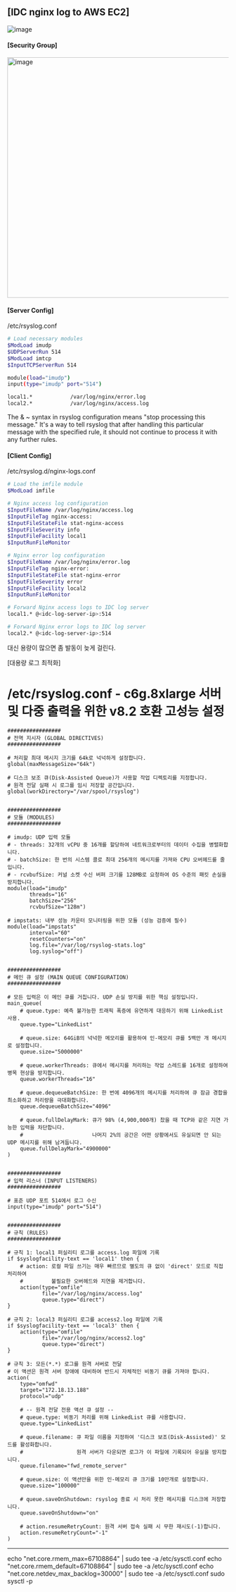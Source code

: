 ## [IDC nginx log to AWS EC2]

![image](https://github.com/sm55555/OS/assets/38831314/aa94f66b-be5b-4c78-b20d-caea019d04af)

#### [Security Group]

<img width="546" alt="image" src="https://github.com/sm55555/OS/assets/38831314/a51d5926-ceff-48c8-8da1-d97aa91db612">


#### [Server Config]

/etc/rsyslog.conf

```bash
# Load necessary modules
$ModLoad imudp
$UDPServerRun 514
$ModLoad imtcp
$InputTCPServerRun 514

module(load="imudp")
input(type="imudp" port="514")

local1.*            /var/log/nginx/error.log
local2.*            /var/log/nginx/access.log

```

The & ~ syntax in rsyslog configuration means "stop processing this message." It's a way to tell rsyslog that after handling this particular message with the specified rule, it should not continue to process it with any further rules.


#### [Client Config]

/etc/rsyslog.d/nginx-logs.conf

```bash
# Load the imfile module
$ModLoad imfile

# Nginx access log configuration
$InputFileName /var/log/nginx/access.log
$InputFileTag nginx-access:
$InputFileStateFile stat-nginx-access
$InputFileSeverity info
$InputFileFacility local1
$InputRunFileMonitor

# Nginx error log configuration
$InputFileName /var/log/nginx/error.log
$InputFileTag nginx-error:
$InputFileStateFile stat-nginx-error
$InputFileSeverity error
$InputFileFacility local2
$InputRunFileMonitor

# Forward Nginx access logs to IDC log server
local1.* @<idc-log-server-ip>:514

# Forward Nginx error logs to IDC log server
local2.* @<idc-log-server-ip>:514
```

대신 용량이 많으면 좀 발동이 늦게 걸린다.

[대용량 로그 최적화]

# /etc/rsyslog.conf - c6g.8xlarge 서버 및 다중 출력을 위한 v8.2 호환 고성능 설정

```
#################
# 전역 지시자 (GLOBAL DIRECTIVES)
#################

# 처리할 최대 메시지 크기를 64k로 넉넉하게 설정합니다.
global(maxMessageSize="64k")

# 디스크 보조 큐(Disk-Assisted Queue)가 사용할 작업 디렉토리를 지정합니다.
# 원격 전달 실패 시 로그를 임시 저장할 공간입니다.
global(workDirectory="/var/spool/rsyslog")


#################
# 모듈 (MODULES)
#################

# imudp: UDP 입력 모듈
# - threads: 32개의 vCPU 중 16개를 할당하여 네트워크로부터의 데이터 수집을 병렬화합니다.
# - batchSize: 한 번의 시스템 콜로 최대 256개의 메시지를 가져와 CPU 오버헤드를 줄입니다.
# - rcvbufSize: 커널 소켓 수신 버퍼 크기를 128MB로 요청하여 OS 수준의 패킷 손실을 방지합니다.
module(load="imudp"
       threads="16"
       batchSize="256"
       rcvbufSize="128m")

# impstats: 내부 성능 카운터 모니터링을 위한 모듈 (성능 검증에 필수)
module(load="impstats"
       interval="60"
       resetCounters="on"
       log.file="/var/log/rsyslog-stats.log"
       log.syslog="off")


#################
# 메인 큐 설정 (MAIN QUEUE CONFIGURATION)
#################

# 모든 입력은 이 메인 큐를 거칩니다. UDP 손실 방지를 위한 핵심 설정입니다.
main_queue(
    # queue.type: 예측 불가능한 트래픽 폭증에 유연하게 대응하기 위해 LinkedList 사용.
    queue.type="LinkedList"

    # queue.size: 64GiB의 넉넉한 메모리를 활용하여 인-메모리 큐를 5백만 개 메시지로 설정합니다.
    queue.size="5000000"

    # queue.workerThreads: 큐에서 메시지를 처리하는 작업 스레드를 16개로 설정하여 병목 현상을 방지합니다.
    queue.workerThreads="16"

    # queue.dequeueBatchSize: 한 번에 4096개의 메시지를 처리하여 큐 잠금 경합을 최소화하고 처리량을 극대화합니다.
    queue.dequeueBatchSize="4096"

    # queue.fullDelayMark: 큐가 98% (4,900,000개) 찼을 때 TCP와 같은 지연 가능한 입력을 차단합니다.
    #                      나머지 2%의 공간은 어떤 상황에서도 유실되면 안 되는 UDP 메시지를 위해 남겨둡니다.
    queue.fullDelayMark="4900000"
)


#################
# 입력 리스너 (INPUT LISTENERS)
#################

# 표준 UDP 포트 514에서 로그 수신
input(type="imudp" port="514")


#################
# 규칙 (RULES)
#################

# 규칙 1: local1 퍼실리티 로그를 access.log 파일에 기록
if $syslogfacility-text == 'local1' then {
    # action: 로컬 파일 쓰기는 매우 빠르므로 별도의 큐 없이 'direct' 모드로 직접 처리하여
    #         불필요한 오버헤드와 지연을 제거합니다.
    action(type="omfile"
           file="/var/log/nginx/access.log"
           queue.type="direct")
}

# 규칙 2: local3 퍼실리티 로그를 access2.log 파일에 기록
if $syslogfacility-text == 'local3' then {
    action(type="omfile"
           file="/var/log/nginx/access2.log"
           queue.type="direct")
}

# 규칙 3: 모든(*.*) 로그를 원격 서버로 전달
# 이 액션은 원격 서버 장애에 대비하여 반드시 자체적인 비동기 큐를 가져야 합니다.
action(
    type="omfwd"
    target="172.18.13.188"
    protocol="udp"

    # -- 원격 전달 전용 액션 큐 설정 --
    # queue.type: 비동기 처리를 위해 LinkedList 큐를 사용합니다.
    queue.type="LinkedList"

    # queue.filename: 큐 파일 이름을 지정하여 '디스크 보조(Disk-Assisted)' 모드를 활성화합니다.
    #                 원격 서버가 다운되면 로그가 이 파일에 기록되어 유실을 방지합니다.
    queue.filename="fwd_remote_server"

    # queue.size: 이 액션만을 위한 인-메모리 큐 크기를 10만개로 설정합니다.
    queue.size="100000"

    # queue.saveOnShutdown: rsyslog 종료 시 처리 못한 메시지를 디스크에 저장합니다.
    queue.saveOnShutdown="on"

    # action.resumeRetryCount: 원격 서버 접속 실패 시 무한 재시도(-1)합니다.
    action.resumeRetryCount="-1"
)
```

-------------
echo "net.core.rmem_max=67108864" | sudo tee -a /etc/sysctl.conf
echo "net.core.rmem_default=67108864" | sudo tee -a /etc/sysctl.conf
echo "net.core.netdev_max_backlog=30000" | sudo tee -a /etc/sysctl.conf
sudo sysctl -p


